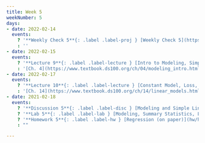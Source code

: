 ```yaml
---
title: Week 5
weekNumber: 5
days:
- date: 2022-02-14
  events:
    ? '**Weekly Check 5**{: .label .label-proj } [Weekly Check 5](https://forms.gle/iK3G2nM9Hzwepr4B6) (due Feb 21)'
    : ''
- date: 2022-02-15
  events:
    ? '**Lecture 9**{: .label .label-lecture } [Intro to Modeling, Simple Linear Regression](lecture/lec09)'
    : '[Ch. 4](https://www.textbook.ds100.org/ch/04/modeling_intro.html)'
- date: 2022-02-17
  events:
    ? '**Lecture 10**{: .label .label-lecture } [Constant Model, Loss, and Transformations](lecture/lec10)'
    : '[Ch. 14](https://www.textbook.ds100.org/ch/14/linear_models.html)'
- date: 2021-02-18
  events:
    ? '**Discussion 5**{: .label .label-disc } [Modeling and Simple Linear Regression](https://drive.google.com/file/d/1H8HnVptbX0XhQHmVx-QLtC8n-7NKX0oX/view?usp=sharing){:target="_blank"}'
    ? '**Lab 5**{: .label .label-lab } [Modeling, Summary Statistics, Loss Functions](https://data100.datahub.berkeley.edu/hub/user-redirect/git-pull?repo=https%3A%2F%2Fgithub.com%2FDS-100%2Fsp22&branch=main&urlpath=lab%2Ftree%2Fsp22%2Flab%2Flab05%2Flab05.ipynb) (due Feb 22)'
    ? '**Homework 5**{: .label .label-hw } [Regression (on paper)](hw/hw05/hw05_student.pdf) ([LaTeX Template](hw/hw05/hw05_template.zip)) (due Mar 3)'
    : ""

---
```

